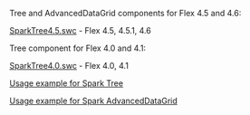 Tree and AdvancedDataGrid components for Flex 4.5 and 4.6:

[SparkTree4.5.swc](https://github.com/downloads/kachurovskiy/Spark-Tree/SparkTree4.5.swc) - Flex 4.5, 4.5.1, 4.6

Tree component for Flex 4.0 and 4.1:

[SparkTree4.0.swc](https://github.com/downloads/kachurovskiy/Spark-Tree/SparkTree4.0.swc) - Flex 4.0, 4.1

[Usage example for Spark Tree](http://kachurovskiy.github.io/2010/spark-tree/)

[Usage example for Spark AdvancedDataGrid](http://kachurovskiy.github.io/2011/spark-advanceddatagrid/)
